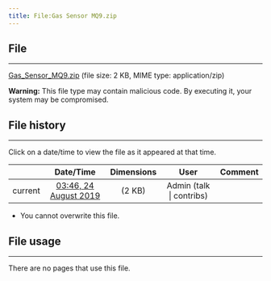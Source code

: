 ```yaml
---
title: File:Gas Sensor MQ9.zip
---
```


## File
--------

[Gas_Sensor_MQ9.zip](https://wiki.elecrow.com/images/9/98/Gas_Sensor_MQ9.zip) (file size: 2 KB, MIME type: application/zip)

**Warning:** This file type may contain malicious code. By executing it, your system may be compromised.

## File history
--------

Click on a date/time to view the file as it appeared at that time.

|         |                          Date/Time                           | Dimensions  |                             User                             | Comment |
| :-----: | :----------------------------------------------------------: | :---------: | :----------------------------------------------------------: | :-----: |
| current | [03:46, 24 August 2019](https://wiki.elecrow.com/images/9/98/Gas_Sensor_MQ9.zip) | (2 KB) | Admin (talk \| contribs) |         |

- You cannot overwrite this file.

## File usage
--------

There are no pages that use this file.